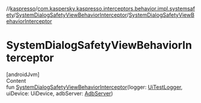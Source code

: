 //[kaspresso](../../index.md)/[com.kaspersky.kaspresso.interceptors.behavior.impl.systemsafety](../index.md)/[SystemDialogSafetyViewBehaviorInterceptor](index.md)/[SystemDialogSafetyViewBehaviorInterceptor](-system-dialog-safety-view-behavior-interceptor.md)



# SystemDialogSafetyViewBehaviorInterceptor  
[androidJvm]  
Content  
fun [SystemDialogSafetyViewBehaviorInterceptor](-system-dialog-safety-view-behavior-interceptor.md)(logger: [UiTestLogger](../../com.kaspersky.kaspresso.logger/-ui-test-logger/index.md), uiDevice: UiDevice, adbServer: [AdbServer](../../com.kaspersky.kaspresso.device.server/-adb-server/index.md))  



